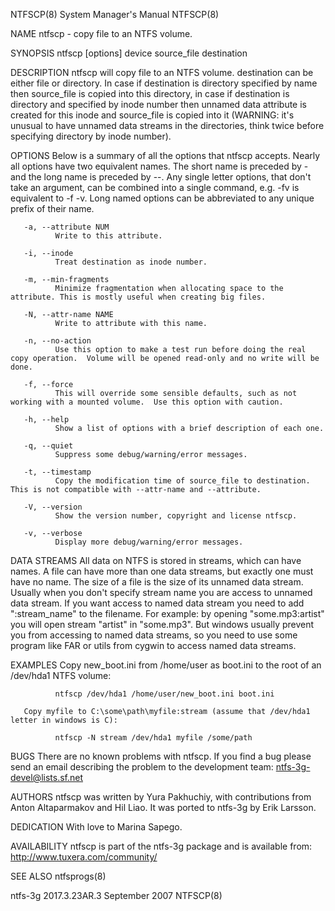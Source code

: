 NTFSCP(8)                                                                         System Manager's Manual                                                                        NTFSCP(8)

NAME
       ntfscp - copy file to an NTFS volume.

SYNOPSIS
       ntfscp [options] device source_file destination

DESCRIPTION
       ntfscp  will  copy  file to an NTFS volume. destination can be either file or directory. In case if destination is directory specified by name then source_file is copied into this
       directory, in case if destination is directory and specified by inode number then unnamed data attribute is created for this inode and source_file is copied into it (WARNING: it's
       unusual to have unnamed data streams in the directories, think twice before specifying directory by inode number).

OPTIONS
       Below  is  a  summary  of all the options that ntfscp accepts.  Nearly all options have two equivalent names.  The short name is preceded by - and the long name is preceded by --.
       Any single letter options, that don't take an argument, can be combined into a single command, e.g.  -fv is equivalent to -f -v.  Long named options  can  be  abbreviated  to  any
       unique prefix of their name.

       -a, --attribute NUM
              Write to this attribute.

       -i, --inode
              Treat destination as inode number.

       -m, --min-fragments
              Minimize fragmentation when allocating space to the attribute. This is mostly useful when creating big files.

       -N, --attr-name NAME
              Write to attribute with this name.

       -n, --no-action
              Use this option to make a test run before doing the real copy operation.  Volume will be opened read-only and no write will be done.

       -f, --force
              This will override some sensible defaults, such as not working with a mounted volume.  Use this option with caution.

       -h, --help
              Show a list of options with a brief description of each one.

       -q, --quiet
              Suppress some debug/warning/error messages.

       -t, --timestamp
              Copy the modification time of source_file to destination. This is not compatible with --attr-name and --attribute.

       -V, --version
              Show the version number, copyright and license ntfscp.

       -v, --verbose
              Display more debug/warning/error messages.

DATA STREAMS
       All  data  on NTFS is stored in streams, which can have names. A file can have more than one data streams, but exactly one must have no name. The size of a file is the size of its
       unnamed data stream. Usually when you don't specify stream name you are access to unnamed data stream. If you want access to named data stream you need to  add  ":stream_name"  to
       the  filename.  For example: by opening "some.mp3:artist" you will open stream "artist" in "some.mp3". But windows usually prevent you from accessing to named data streams, so you
       need to use some program like FAR or utils from cygwin to access named data streams.

EXAMPLES
       Copy new_boot.ini from /home/user as boot.ini to the root of an /dev/hda1 NTFS volume:

              ntfscp /dev/hda1 /home/user/new_boot.ini boot.ini

       Copy myfile to C:\some\path\myfile:stream (assume that /dev/hda1 letter in windows is C):

              ntfscp -N stream /dev/hda1 myfile /some/path

BUGS
       There are no known problems with ntfscp. If you find a bug please send an email describing the problem to the development team:
       ntfs-3g-devel@lists.sf.net

AUTHORS
       ntfscp was written by Yura Pakhuchiy, with contributions from Anton Altaparmakov and Hil Liao.  It was ported to ntfs-3g by Erik Larsson.

DEDICATION
       With love to Marina Sapego.

AVAILABILITY
       ntfscp is part of the ntfs-3g package and is available from:
       http://www.tuxera.com/community/

SEE ALSO
       ntfsprogs(8)

ntfs-3g 2017.3.23AR.3                                                                 September 2007                                                                             NTFSCP(8)
